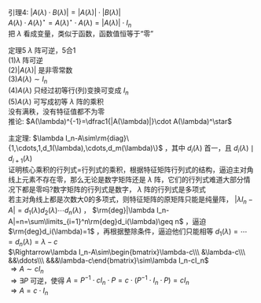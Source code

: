 引理4:  $|A(\lambda)\cdot B(\lambda)|=|A(\lambda)|\cdot|B(\lambda)|$   
 $A(\lambda)\cdot A(\lambda)^\star=A(\lambda)^\star\cdot A(\lambda)=|A(\lambda)|\cdot I_n$   
把 $\lambda$ 看成变量，类似于函数，函数值恒等于“零”  
  
定理5  $\lambda$ 阵可逆，5合1  
 $(1)\lambda$ 阵可逆  
 $(2)|A(\lambda)|$ 是非零常数  
 $(3)A(\lambda)\sim I_n$   
 $(4)A(\lambda)$ 只经过初等行(列)变换可变成 $I_n$   
 $(5)A(\lambda)$ 可写成初等 $\lambda$ 阵的乘积  
没有满秩，没有特征值都不为零  
推论:  $A(\lambda)^{-1}=\dfrac1{|A(\lambda)|}\cdot A(\lambda)^\star$   
  
主定理: $\lambda I_n-A\sim\rm{diag}\{1,\cdots,1,d_1(\lambda),\cdots,d_m(\lambda)\}$ ，其中 $d_i(\lambda)$ 首一，且 $d_i(\lambda)\mid d_{i+1}(\lambda)$   
证明核心乘积的行列式=行列式的乘积，根据特征矩阵行列式的结构，逼迫主对角线上元素不存在零，那么无论是数字矩阵还是 $\lambda$ 阵，它们的行列式难道大部分情况下都是零吗?数字矩阵的行列式是数字， $\lambda$ 阵的行列式是多项式  
若主对角线上都是次数大0的多项式，则特征矩阵的原矩阵只能是纯量阵， $|\lambda I_n-A|=d_1(\lambda)d_2(\lambda)\cdots d_n(\lambda)$ ， $\rm{deg}|\lambda I_n-A|=n=\sum\limits_{i=1}^n\rm{deg}d_i(\lambda)\geq n$ ，逼迫 $\rm{deg}d_i(\lambda)=1$ ，再根据整除条件，逼迫他们只能相等 $d_1(\lambda)=\cdots=d_n(\lambda)=\lambda-c$   
 $\Rightarrow\lambda I_n-A\sim\begin{bmatrix}\lambda-c\\\ &\lambda-c\\\ &&\ddots\\\ &&&\lambda-c\end{bmatrix}\sim\lambda I_n-cI_n$   
 $\Rightarrow A\sim cI_n$   
 $\Rightarrow\exists P$ 可逆，使得 $A=P^{-1}\cdot cI_n\cdot P=c\cdot(P^{-1}\cdot I_n\cdot P)=cI_n$   
 $\Rightarrow A=c\cdot I_n$   
